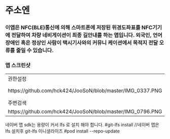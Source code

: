 # 주소엔 
### 이앱은 NFC(BLE)통신에 의해 스마트폰에 저장된 위경도좌표를 NFC기기에 전달하여 차량 네비게이션이 최종 길안내를 하는 앱입니다. 외국인, 언어장애인 혹은 정상인 사람이 택시기사와의 커뮤니 케이션에서 목적지 전달 오류를 줄일 수 있습니다.

### 앱 스크린샷
<table>
  <tr>
    <td>권한설정</td> 
    <td>다이얼</td>
    <td>목적지</td> 
    <td>주소록</td>
  </tr>
  <tr>
    <td>https://github.com/hck424/JooSoN/blob/master/IMG_0337.PNG</td>
    <td>https://github.com/hck424/JooSoN/blob/master/IMG_0793.PNG</td>
    <td>https://github.com/hck424/JooSoN/blob/master/IMG_2486A6C8359C-1.jpeg</td>
    <td>https://github.com/hck424/JooSoN/blob/master/IMG_0791.PNG</td>
  </tr>
  <tr>
    <td>주변검색</td>
    <td>지도 검색결과</td>
    <td>NFC TAG</td>
  </tr>
  <tr>
     <td>https://github.com/hck424/JooSoN/blob/master/IMG_0796.PNG</td>
     <td>https://github.com/hck424/JooSoN/blob/master/IMG_0795.PNG</td>
     <td>https://github.com/hck424/JooSoN/blob/master/IMG_0794.PNG</td>
  </tr>
 </table>

네이버 맵 sdk는 용량이 커서 lfs 로 설치 해야 합니다.
#git-lfs install            //네이버 맵은 lfs 설치후  git-lfs 이니셜라이즈
#pod install --repo-update
